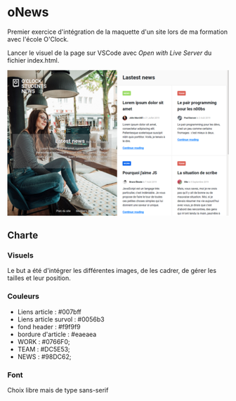 # oNews

Premier exercice d'intégration de la maquette d'un site lors de ma formation avec l'école O'Clock.

Lancer le visuel de la page sur VSCode avec _Open with Live Server_ du fichier index.html.

![homepage](ressources/resultat.png)

## Charte

### Visuels

Le but a été d'intégrer les différentes images, de les cadrer, de gérer les tailles et leur position.

### Couleurs

- Liens article : #007bff
- Liens article survol : #0056b3
- fond header : #f9f9f9
- bordure d'article : #eaeaea
- WORK : #0766F0;
- TEAM : #DC5E53;
- NEWS : #98DC62;

### Font

Choix libre mais de type sans-serif

